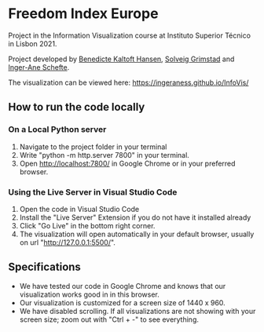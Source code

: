 # Freedom Index Europe

Project in the Information Visualization course at Instituto Superior Técnico in Lisbon 2021.

Project developed by [Benedicte Kaltoft Hansen](https://github.com/benedictekh), [Solveig Grimstad](https://github.com/SolveigGrimstad) and [Inger-Ane Schefte](https://github.com/ingeraness).

The visualization can be viewed here: https://ingeraness.github.io/InfoVis/

## How to run the code locally

### On a Local Python server

1. Navigate to the project folder in your terminal
2. Write "python -m http.server 7800" in your terminal.
3. Open [http://localhost:7800/](http://localhost:7800/) in Google Chrome or in your preferred browser.

### Using the Live Server in Visual Studio Code

1. Open the code in Visual Studio Code
2. Install the "Live Server" Extension if you do not have it installed already
3. Click "Go Live" in the bottom right corner.
4. The visualization will open automatically in your default browser, usually on url "http://127.0.0.1:5500/".

## Specifications

- We have tested our code in Google Chrome and knows that our visualization works good in in this browser.
- Our visualization is customized for a screen size of 1440 x 960.
- We have disabled scrolling. If all visualizations are not showing with your screen size; zoom out with "Ctrl + -" to see everything.
